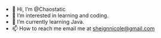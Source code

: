 - 👋 Hi, I’m @Chaostatic
- 👀 I’m interested in learning and coding.
- 🌱 I’m currently learning Java.
- 📫 How to reach me email me at sheignnicole@gmail.com

<!---
Chaostatic/Chaostatic is a ✨ special ✨ repository because its `README.md` (this file) appears on your GitHub profile.
You can click the Preview link to take a look at your changes.
--->
